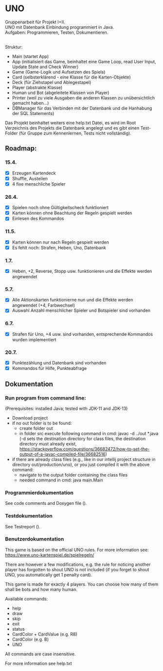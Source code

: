 # UNO

Gruppenarbeit für Projekt I+II.<br>
UNO mit Datenbank Einbindung programmiert in Java.<br>
Aufgaben: Programmieren, Testen, Dokumentieren.<br>
<br>

Struktur:
- Main (startet App)
- App (initialisiert das Game, beinhaltet eine Game Loop, read User Input, Update State and Check Winner)
- Game (Game-Logik und Aufsetzen des Spiels)
- Card (selbsterklärend - eine Klasse für die Karten-Objekte)
- Deck (für Ziehstapel und Ablegestapel)
- Player (abstrakte Klasse)
- Human und Bot (abgeleitete Klassen von Player)
- Printer (weil zu viele Ausgaben die anderen Klassen zu unübersichtlich gemacht haben...)
- DBManager für das Verbinden mit der Datenbank und die Hanhabung der SQL Statements)

Das Projekt beinhaltet weiters eine help.txt Datei, es wird im Root Verzeichnis des Projekts die Datenbank angelegt und es gibt einen Test-Folder (für Gruppe zum Kennenlernen, Tests nicht vollständig).

## Roadmap:

### 15.4.
- [x] Erzeugen Kartendeck
- [x] Shuffle, Austeilen
- [x] 4 fixe menschliche Spieler

### 26.4.
- [x] Spielen noch ohne Gültigkeitscheck funktioniert
- [x] Karten können ohne Beachtung der Regeln gespielt werden
- [x] Einlesen des Kommandos

### 11.5.
- [x] Karten können nur nach Regeln gespielt werden
- [x] Es fehlt noch: Strafen, Heben, Uno, Datenbank

### 1.7.
- [x] Heben, +2, Reverse, Stopp usw. funktionieren und die Effekte werden angewendet

### 5.7.
- [x] Alle Aktionskarten funktionierne nun und die Effekte werden angewendet (+4, Farbwechsel)
- [x] Auswahl Anzahl menschlicher Spieler und Botspieler sind vorhanden

### 6.7.
- [x] Strafen für Uno, +4 usw. sind vorhanden, entsprechende Kommandos wurden implementiert

### 20.7.
- [x] Punktezählung und Datenbank sind vorhanden
- [x] Kommandos für Hilfe, Punkteabfrage

## Dokumentation

### Run program from command line:
(Prerequisites: installed Java; tested with JDK-11 and JDK-13)
- Download project
- if no out folder is to be found:
    - create folder out
    - in folder src execute following command in cmd: javac -d ../out *.java (-d sets the destination directory for class files, the destination directory must already exist, https://stackoverflow.com/questions/36682472/how-to-set-the-output-of-a-javac-compiled-file/36682516)
- if there are already class files (e.g., like in our intellij project structure in directory out/production/uno), or you just compiled it with the above command:
    - navigate to the output folder containing the class files
    - needed command in cmd: java main.Main

### Programmierdokumentation

See code comments and Doxygen file ().

### Testdokumentation

See Testreport ().

### Benutzerdokumentation

This game is based on the official UNO rules. For more information see: https://www.uno-kartenspiel.de/spielregeln/

There are however a few modifications, e.g. the rule for noticing another player has forgotten to shout UNO is not included (if you forget to shout UNO, you automatically get 1 penalty card).

This game is made for exactly 4 players. You can choose how many of them shall be bots and how many human.

Available commands:
- help
- draw
- skip
- exit
- status
- CardColor + CardValue (e.g. R8)
- CardColor (e.g. B)
- UNO

All commands are case insensitive.

For more information see help.txt

